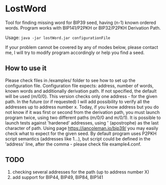 # LostWord
Tool for finding missing word for BIP39 seed, having (n-1) known ordered words.
Program works with BIP141/P2PKH or BIP32/P2PKH Derivation Path.

Usage:
`java -jar lostWord.jar configurationFile`

If your problem cannot be covered by any of modes below, please contact me, I will try to modify program accordingly or help you find a seed.

How to use it
-------------
Please check files in /examples/ folder to see how to set up the configuration file.
Configuration file expects: address, number of words, known words and additionally derivation path. If not specified, the default will be used (m/0/0).
This version checks only one address - for the given path. In the future (or if requested) I will add possibility to verify all the addresses up to address number x. Today, if you know address but you do not know if it was first or second from the derivation path, you must launch program twice, using two different paths (m/0/0 and m/0/1).
It is possible to launch tests against 'hardened' addresses, using ' (apostrophe) as the last character of path.
Using page https://iancoleman.io/bip39/ you may easily check what to expect for the given seed.
By default program uses P2PKH script semantics (addresses like 1...), but script could be defined in the 'address' line, after the comma - please check file example4.conf.

TODO
----
<ol>
<li>checking several addresses for the path (up to address number X)</li>
<li>add support for BIP44, BIP49, BIP84, BIP141</li>
</ol>